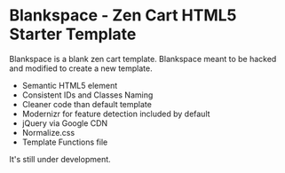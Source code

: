 # Blankspace - Zen Cart HTML5 Starter Template

Blankspace is a blank zen cart template. Blankspace meant to be hacked and modified to create a new template.

  - Semantic HTML5 element
  - Consistent IDs and Classes Naming
  - Cleaner code than default template
  - Modernizr for feature detection included by default
  - jQuery via Google CDN
  - Normalize.css
  - Template Functions file

It's still under development.
